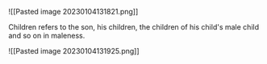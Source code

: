 ![[Pasted image 20230104131821.png]]

Children refers to the son, his children, the children of his child's male child and so on in maleness.

![[Pasted image 20230104131925.png]]